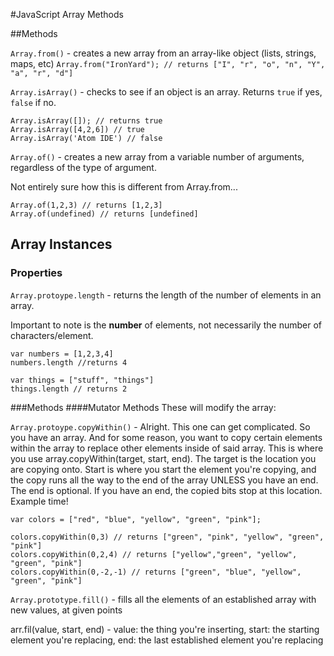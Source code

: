 #JavaScript Array Methods

##Methods

``Array.from()`` - creates a new array from an array-like object (lists, strings, maps, etc)
    ```
    Array.from("IronYard"); // returns ["I", "r", "o", "n", "Y", "a", "r", "d"]
    ```

``Array.isArray()`` - checks to see if an object is an array. Returns ``true`` if yes, ``false`` if no.
  ```
  Array.isArray([]); // returns true
  Array.isArray([4,2,6]) // true
  Array.isArray('Atom IDE') // false
  ```

``Array.of()`` - creates a new array from a variable number of arguments, regardless of the type of argument.

Not entirely sure how this is different from Array.from...

  ```
  Array.of(1,2,3) // returns [1,2,3]
  Array.of(undefined) // returns [undefined]
  ```

## Array Instances

### Properties

``Array.protoype.length`` - returns the length of the number of elements in an array.

Important to note is the **number** of elements, not necessarily the number of characters/element.

  ```
  var numbers = [1,2,3,4]
  numbers.length //returns 4

  var things = ["stuff", "things"]
  things.length // returns 2
  ```

###Methods
####Mutator Methods
These will modify the array:

``Array.protoype.copyWithin()`` - Alright. This one can get complicated. So you have an array. And for some reason,
you want to copy certain elements within the array to replace other elements inside of said array. This is where
you use array.copyWithin(target, start, end). The target is the location you are copying onto. Start is where
you start the element you're copying, and the copy runs all the way to the end of the array UNLESS you have an end.
The end is optional. If you have an end, the copied bits stop at this location. Example time!

  ```
  var colors = ["red", "blue", "yellow", "green", "pink"];

  colors.copyWithin(0,3) // returns ["green", "pink", "yellow", "green", "pink"]
  colors.copyWithin(0,2,4) // returns ["yellow","green", "yellow", "green", "pink"]
  colors.copyWithin(0,-2,-1) // returns ["green", "blue", "yellow", "green", "pink"]
  ```

``Array.prototype.fill()`` - fills all the elements of an established array with new values, at given points

arr.fil(value, start, end) - value: the thing you're inserting, start: the starting element you're replacing,
end: the last established element you're replacing

  ```

